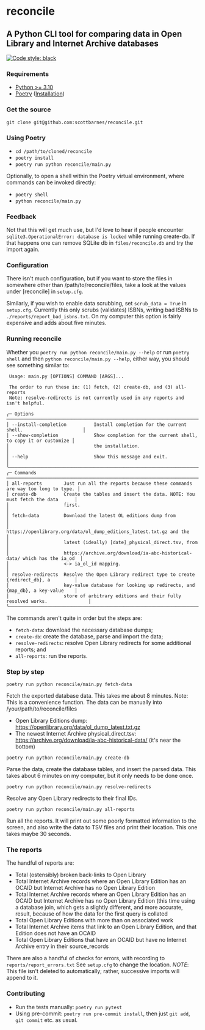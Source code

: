 # reconcile
## A Python CLI tool for comparing data in Open Library and Internet Archive databases
[![Code style: black](https://img.shields.io/badge/code%20style-black-000000.svg)](https://github.com/psf/black)

### Requirements
- [Python >= 3.10](https://www.python.org/downloads/release/python-3100/)
- [Poetry](https://github.com/python-poetry/poetry) ([Installation](https://github.com/python-poetry/poetry#installation))

### Get the source
`git clone git@github.com:scottbarnes/reconcile.git`

### Using Poetry
- `cd /path/to/cloned/reconcile`
- `poetry install`
- `poetry run python reconcile/main.py`

Optionally, to open a shell within the Poetry virtual environment, where commands can be
invoked directly:
- `poetry shell`
- `python reconcile/main.py`

### Feedback
Not that this will get much use, but I'd love to hear if people encounter
`sqlite3.OperationalError: database is locked` while running create-db. If that happens
one can remove SQLite db in `files/reconcile.db` and try the import again.

### Configuration
There isn't much configuration, but if you want to store the files in somewhere other
than /path/to/reconcile/files, take a look at the values under [reconcile] in `setup.cfg`.

Similarly, if you wish to enable data scrubbing, set `scrub_data = True` in `setup.cfg`. Currently this only scrubs (validates) ISBNs, writing bad ISBNs to `./reports/report_bad_isbns.txt`. On my computer this option is fairly expensive and adds about five minutes.

### Running reconcile
Whether you `poetry run python reconcile/main.py --help` or run `poetry shell` and then `python reconcile/main.py --help`, either way, you should see something similar to:
```
 Usage: main.py [OPTIONS] COMMAND [ARGS]...

 The order to run these in: (1) fetch, (2) create-db, and (3) all-reports
 Note: resolve-redirects is not currently used in any reports and isn't helpful.

╭─ Options ────────────────────────────────────────────────────────────────────────────────────╮
│ --install-completion          Install completion for the current shell.                      │
│ --show-completion             Show completion for the current shell, to copy it or customize │
│                               the installation.                                              │
│ --help                        Show this message and exit.                                    │
╰──────────────────────────────────────────────────────────────────────────────────────────────╯
╭─ Commands ───────────────────────────────────────────────────────────────────────────────────╮
│ all-reports        Just run all the reports because these commands are way too long to type. │
│ create-db          Create the tables and insert the data. NOTE: You must fetch the data      │
│                    first.                                                                    │
│ fetch-data         Download the latest OL editions dump from                                 │
│                    https://openlibrary.org/data/ol_dump_editions_latest.txt.gz and the       │
│                    latest (ideally) [date]_physical_direct.tsv, from                         │
│                    https://archive.org/download/ia-abc-historical-data/ which has the ia_od  │
│                    <-> ia_ol_id mapping.                                                     │
│ resolve-redirects  Resolve the Open Library redirect type to create {redirect_db}, a         │
│                    key-value database for looking up redirects, and {map_db}, a key-value    │
│                    store of arbitrary editions and their fully resolved works.               │
╰──────────────────────────────────────────────────────────────────────────────────────────────╯
```
The commands aren't quite in order but the steps are:
- `fetch-data`: download the necessary database dumps;
- `create-db`: create the database, parse and import the data;
- `resolve-redirects`: resolve Open Library redirects for some additional reports; and
- `all-reports`: run the reports.

### Step by step
`poetry run python reconcile/main.py fetch-data`

Fetch the exported database data. This takes me about 8 minutes.
Note: This is a convenience function. The data can be manually into /your/path/to/reconcile/files
- Open Library Editions dump: https://openlibrary.org/data/ol_dump_latest.txt.gz
- The newest Internet Archive physical_direct.tsv: https://archive.org/download/ia-abc-historical-data/ (it's near the bottom)

`poetry run python reconcile/main.py create-db`

Parse the data, create the database tables, and insert the parsed data. This takes about 6 minutes on my
computer, but it only needs to be done once.

`poetry run python reconcile/main.py resolve-redirects`

Resolve any Open Library redirects to their final IDs.

`poetry run python reconcile/main.py all-reports`

Run all the reports. It will print out some poorly formatted information to the screen,
and also write the data to TSV files and print their location. This one takes maybe 30
seconds.

### The reports
The handful of reports are:
- Total (ostensibly) broken back-links to Open Library
- Total Internet Archive records where an Open Library Edition has an OCAID but Internet Archive has no Open Library Edition
- Total Internet Archive records where an Open Library Edition has an OCAID but Internet
  Archive has no Open Library Edition (this time using a database join, which gets
  a slightly different, and more accurate, result, because of how the data for the first
  query is collated
- Total Open Library Editions with more than on associated work
- Total Internet Archive items that link to an Open Library Edition, and that Edition does not have an OCAID
- Total Open Library Editions that have an OCAID but have no Internet Archive entry in their source_records

There are also a handful of checks for errors, with recording to `reports/report_errors.txt`
See `setup.cfg` to change the location. *NOTE*: This file isn't deleted to
automatically; rather, successive imports will append to it.

### Contributing
- Run the tests manually: `poetry run pytest`
- Using pre-commit: `poetry run pre-commit install`, then just `git add`, `git commit`
  etc. as usual.
